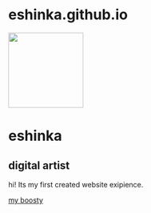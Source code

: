 # eshinka.github.io
<img src="https://mig.pics/x/uploads/posts/2022-10/1666147240_1-mykaleidoscope-ru-p-milie-yezhiki-instagram-1.jpg" width="150">
<h1>eshinka</h1>
<h2>digital artist</h2>
<p>hi! Its my first created website exipience.</p>
<a href="https://boosty.to/eshinka">my boosty</a>
